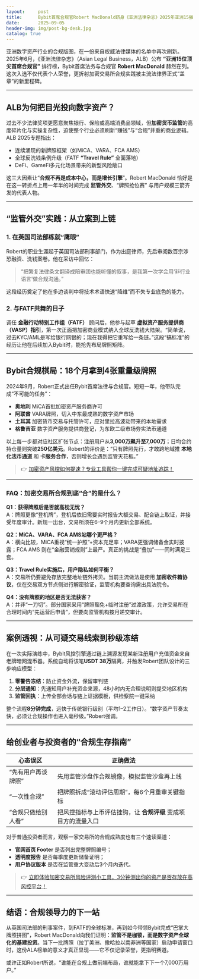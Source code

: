 ```yaml
---
layout:     post
title:      Bybit首席合规官Robert MacDonald跻身《亚洲法律杂志》2025年亚洲15强
date:       2025-09-05
header-img: img/post-bg-desk.jpg
catalog: true
---
```


亚洲数字资产行业的合规版图，在一份来自权威法律媒体的名单中再次刷新。2025年6月，《亚洲法律杂志》（Asian Legal Business，ALB）公布 **“亚洲15位顶尖首席合规官”** 排行榜，Bybit首席法务与合规官 **Robert MacDonald** 赫然在列。这次入选不仅代表个人荣誉，更折射加密交易所合规实践被主流法律界正式“盖章”的新里程碑。

---

## ALB为何把目光投向数字资产？

过去不少法律奖项更愿意聚焦银行、保险或高端消费品领域，但**加密货币监管**的高度碎片化与实操复杂性，迫使整个行业必须刷新“赚钱”与“合规”并重的商业逻辑。ALB 2025专题指出：

- 连续涌现的新牌照框架（如MiCA、VARA、FCA AMS）
- 全球反洗钱条例升级（FATF **“Travel Rule”** 全面落地）
- DeFi、GameFi多元化场景带来的新型风险敞口

这三大因素让“**合规不再是成本中心，而是增长引擎**”。Robert MacDonald 恰好是在这一转折点上用一年半的时间完成 **监管外交**、“牌照抢位赛” 与用户规模三箭齐发的代表人物。

---

## “监管外交”实践：从立案到上链

### 1. 在英国司法部练就“鹰眼”

Robert的职业生涯起于英国司法部刑事部门，作为出庭律师，先后审阅数百宗涉恐融资、洗钱案卷。他在采访中回忆：

> “把繁复法律条文翻译成陪审团也能听懂的叙事，是我第一次学会用‘非行业语言’做合规沟通。”

这段经历奠定了他在多边谈判中将技术术语快速“降维”而不失专业底色的能力。

### 2. 与FATF共舞的日子

调任 **金融行动特别工作组（FATF）** 顾问后，他参与起草 **虚拟资产服务提供商（VASP）指引**，第一次正面把加密商业模式纳入全球反洗钱大陆架。“简单说，过去KYC/AML是写给银行网银的；现在我得把它重写给一条链。”这段“搞标准”的经历让他在后续加入Bybit时，能抢先布局牌照矩阵。

---

## Bybit合规棋局：18个月拿到4张重量级牌照

2024年9月，Robert正式出任Bybit首席法律与合规官。短短一年，他带队完成“不可能的任务”：

- **奥地利** MiCA首批加密资产服务商许可
- **阿联酋** VARA牌照，切入中东最成熟的数字资产市场
- **土耳其** 加密货币交易与托管许可，应对里拉高波动带来的本地需求
- **格鲁吉亚** 数字资产服务提供商登记，为东欧二级市场夯实法币通道

以上每一步都对应社区扩张节点：注册用户从**3,000万飙升至7,000万**；日均合约持仓量则突破**250亿美元**。Robert的评价是：“只有牌照先行，才敢跨地域推 **本地化法币通道** 和 **卡服务合作**，否则增长会遇到监管天花板。”

> 👉 [加密资产风控如何提速？专业工具帮你一键完成可疑地址追踪！](https://okxdog.com/)

---

### FAQ：加密交易所合规到底“合”的是什么？

**Q1：获得牌照后是否就高枕无忧？**  
A：牌照更像“登机牌”，登机后依旧需要实时报告大额交易、配合链上取证，并接受年度审计。新规一出台，交易所须在6–9个月内更新全部系统。

**Q2：MiCA、VARA、FCA AMS站哪个更严格？**  
A：横向比较，MiCA重视“统一护照”+资本充足率；VARA更强调储备金实时披露；FCA AMS 则在“金融营销规则”上最严。真正的挑战是“叠加”——同时满足三套。

**Q3：Travel Rule实施后，用户隐私如何平衡？**  
A：交易所仍要避免存放完整地址链外拷贝。当前主流做法是使用 **加密收件箱协议**，仅在交易双方节点侧进行解密验证，监管机构要查询需出具法院令。

**Q4：没有牌照的地区是否无法获客？**  
A：并非“一刀切”。部分国家采用“牌照豁免+临时注册”过渡政策，允许交易所在合理时间内“先运营后申请”，但要向监管机构按月递交审计。

---

## 案例透视：从可疑交易线索到秒级冻结

在一次实际演练中，Bybit风控引擎通过链上溯源发现某新注册用户充值资金来自老牌暗网混币器。系统自动将该笔**USDT 38万**隔离，并触发Robert团队设计的三步响应模型：

1. **零警告冻结**：防止资金外流，保留审判链
2. **分层通知**：先通知用户补充资金来源，48小时内无合理说明则提交地区机构
3. **监管回执**：上传全部会话与链上证据模板，供检察院一键采纳

整个流程**8分钟完成**，远快于传统银行级别（平均1–2工作日）。“数字资产节奏太快，必须让合规操作也进入毫秒级。”Robert强调。

---

## 给创业者与投资者的“合规生存指南”

| 心态误区 | 正确做法 |
| --- | --- |
| “先有用户再谈牌照” | 先用监管沙盘作合规镜像，模拟监管沙盒再上线 |
| “一次性合规” | 把牌照拆成“滚动评估周期”，每6个月重审关键指标 |
| “合规只做给别人看” | 把风控指标与上币评估挂钩，让 **合规评级** 变成项目方的流量入口 |

对于普通投资者而言，观察一家交易所的合规成熟度也有三个速读渠道：  
- **官网首页 Footer** 是否列出完整牌照编号；  
- **透明度报告** 是否每季度更新储备证明；  
- **用户协议版本** 是否在监管重大变动后3个月内迭代。

> 👉 [立即体验加密交易所风险评测小工具，3分钟测出你的资产是否存放在高风控平台！](https://okxdog.com/)

---

## 结语：合规领导力的下一站

从英国司法部的刑事案件，到FATF的全球标准，再到如今带领Bybit完成“巴掌大牌照拼图”，Robert MacDonald向我们证明：**监管不是枷锁，而是数字资产全球化的基建投资**。当下一批牌照（拉丁美洲、撒哈拉以南非洲等国家）启动申请窗口时，这份ALA榜单的意义才真正显现——它不仅记录荣誉，更指明赛道。

或许正如Robert所说，“谁能在合规上做前端布局，谁就能拿下下一个7,000万用户。”